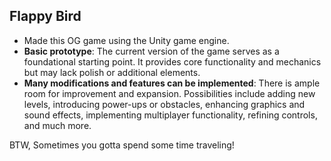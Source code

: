 ## Flappy Bird

- Made this OG game using the Unity game engine.
- **Basic prototype**: The current version of the game serves as a foundational starting point. It provides core functionality and mechanics but may lack polish or additional elements.
- **Many modifications and features can be implemented**: There is ample room for improvement and expansion. Possibilities include adding new levels, introducing power-ups or obstacles, enhancing graphics and sound effects, implementing multiplayer functionality, refining controls, and much more.



BTW, Sometimes you gotta spend some time traveling!
